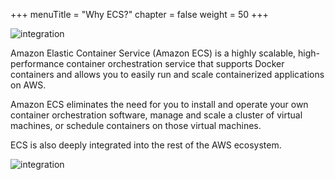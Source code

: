 +++
menuTitle = "Why ECS?"
chapter = false
weight = 50
+++

![integration](/images/ecs.png)

Amazon Elastic Container Service (Amazon ECS) is a highly scalable, high-performance container
orchestration service that supports Docker containers and allows you to easily run and scale
containerized applications on AWS.

Amazon ECS eliminates the need for you to install and operate
your own container orchestration software, manage and scale a cluster of virtual machines, or
schedule containers on those virtual machines.

ECS is also deeply integrated into the rest of the AWS ecosystem.

![integration](/images/integration.svg)
